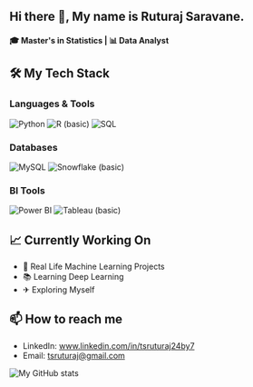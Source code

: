 ## Hi there 👋, My name is Ruturaj Saravane.

#### 🎓 Master's in Statistics | 📊 Data Analyst

## 🛠️ My Tech Stack

### Languages & Tools
![Python](https://img.shields.io/badge/Python-3776AB?style=for-the-badge&logo=python&logoColor=white)
![R (basic)](https://img.shields.io/badge/R-Basic-276DC3?style=for-the-badge&logo=r&logoColor=white)
![SQL](https://img.shields.io/badge/SQL-4479A1?style=for-the-badge&logo=mysql&logoColor=white)

### Databases
![MySQL](https://img.shields.io/badge/MySQL-005C84?style=for-the-badge&logo=mysql&logoColor=white)
![Snowflake (basic)](https://img.shields.io/badge/Snowflake-Basic-56B9EB?style=for-the-badge&logo=snowflake&logoColor=white)

### BI Tools
![Power BI](https://img.shields.io/badge/PowerBI-F2C811?style=for-the-badge&logo=powerbi&logoColor=black)
![Tableau (basic)](https://img.shields.io/badge/Tableau-Basic-E97627?style=for-the-badge&logo=tableau&logoColor=white)


## 📈 Currently Working On
- 🏡 Real Life Machine Learning Projects
- 📚 Learning Deep Learning
- ✈ Exploring Myself

## 📫 How to reach me
- LinkedIn: www.linkedin.com/in/tsruturaj24by7
- Email: tsruturaj@gmail.com

![My GitHub stats](https://github-readme-stats.vercel.app/api?username=ruturaj-t-s&show_icons=true&theme=gruvbox)
